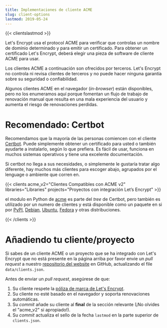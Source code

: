 ```yaml
---
title: Implementaciones de cliente ACME
slug: client-options
lastmod: 2019-05-24
---
```


{{< clientslastmod >}}

Let's Encrypt usa el protocol ACME para verificar que controlas un nombre de
dominio determinado y para emitir un certificado. Para obtener un certificado
Let's Encrypt, deberá elegir una pieza de software de cliente ACME para usar.

Los clientes ACME a continuación son ofrecidos por terceros. Let's Encrypt no controla ni
revisa clientes de terceros y no puede hacer ninguna garantía sobre su seguridad o
confiabilidad.

Algunos clientes ACME en el navegador (*in-browser*) están disponibles, pero no los
enumeramos aquí porque fomentan un flujo de trabajo de renovación manual que resulta
en una mala experiencia del usuario y aumenta el riesgo de renovaciones perdidas.

# Recomendado: Certbot

Recomendamos que la mayoría de las personas comiencen con el cliente [Certbot](https://certbot.eff.org/). Puede simplemente obtener un certificado para usted o también ayudarte a instalarlo, según lo que prefiera. Es fácil de usar, funciona en muchos sistemas operativos y tiene una excelente documentación.

Si certbot no llega a sus necesidades, o simplemente le gustaría tratar algo diferente, hay muchos más clientes para escoger abajo, agrupados por el lenguage o ambiente que corren en.

{{< clients acme_v2="Clientes Compatibles con ACME v2" libraries="Libraries" projects="Proyectos con integración Let’s Encrypt" >}}

el modulo en Python de [acme](https://github.com/certbot/certbot/tree/master/acme) es parte del *tree* de Certbot, pero también es utilizado por un numero de clientes y está disponible como un paquete en si por [PyPI](https://pypi.python.org/pypi/acme), [Debian](https://packages.debian.org/search?keywords=python-acme), [Ubuntu](https://launchpad.net/ubuntu/+source/python-acme), [Fedora](https://bodhi.fedoraproject.org/updates/?packages=python-acme) y otras distribuciones.

{{< /clients >}}

# Añadiendo tu cliente/proyecto

Si sabes de un cliente ACME o un proyecto que se ha integrado con Let's Encrypt que no está presente en la página arriba por favor envie un *pull request* a nuestro [repositorio del website](https://github.com/letsencrypt/website/) en GitHub, actualizando el file `data/clients.json`.

Antes de enviar un *pull request*, asegúrese de que:

1. Su cliente respete la [póliza de marca de Let's Encrypt](https://www.abetterinternet.org/trademarks).
1. Su cliente no esté basado en el navegador y soporta renovaciones automáticas.
1. Su *commit* añade su cliente al **final** de la sección relevante (¡No olvides el "acme_v2" si apropiado!).
1. Su *commit* actualiza el sello de la fecha `lastmod` en la parte superior de `clients.json`.
